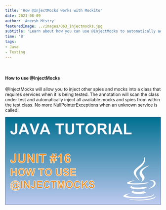 ```yaml
---
title: 'How @InjectMocks works with Mockito'
date: 2021-08-09
author: 'Aneesh Mistry'
featuredImage: ../images/063_injectmocks.jpg
subtitle: 'Learn about how you can use @InjectMocks to automatically add services to classes as they are tested with Mockito.'
time: '8'
tags:
- Java
- Testing
---
```


<br>
<h4>How to use @InjectMocks</h4>
<p>
@InjectMocks will allow you to inject other spies and mocks into a class that requires services when it is being tested. The annotation will scan the class under test and automatically inject all available mocks and spies from within the test class. No more NullPointerExceptions when an unknown service is called!

[![YouTube video link](../images/063_injectmocks.jpg)](https://youtu.be/KuqYS9reh2I)
</p>